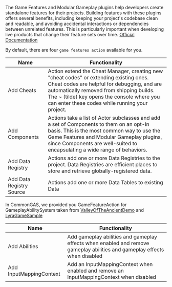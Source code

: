 The Game Features and Modular Gameplay plugins help developers create standalone features for their projects. Building features with these plugins offers several benefits, including keeping your project's codebase clean and readable, and avoiding accidental interactions or dependencies between unrelated features. This is particularly important when developing live products that change their feature sets over time. [Official Documentation](https://docs.unrealengine.com/5.1/en-US/game-features-and-modular-gameplay-in-unreal-engine/)

By default, there are four ``game features action`` available for you.

Name                          | Functionality
----------------------------- | ------------------
Add Cheats                    | Action extend the Cheat Manager, creating new "cheat codes" or extending existing ones. Cheat codes are helpful for debugging, and are    automatically removed from shipping builds. The ~ (tilde) key opens the console where you can enter these codes while running your project.
Add Components                | Actions take a list of Actor subclasses and add a set of Components to them on an opt-in basis. This is the most common way to use the Game Features and Modular Gameplay plugins, since Components are well-suited to encapsulating a wide range of behaviors.
Add Data Registry             | Actions add one or more Data Registries to the project. Data Registries are efficient places to store and retrieve globally-registered data.
Add Data Registry Source      | Actions add one or more Data Tables to existing Data 

In CommonGAS, we provided you GameFeatureAction for GameplayAbilitySystem taken from [ValleyOfTheAncientDemo](https://www.unrealengine.com/marketplace/en-US/product/ancient-game-01) and [LyraGameSample](https://www.unrealengine.com/marketplace/en-US/product/lyra)


Name                          | Functionality
----------------------------- | ------------------
Add Abilities                 | Add gameplay abilities and gameplay effects when enabled and remove gameplay abilities and gameplay effects when disabled
Add InputMappingContext       | Add an InputMappingContext when enabled and remove an InputMappingContext when disabled

